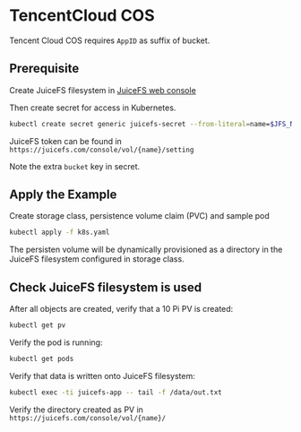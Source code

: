 # TencentCloud COS

Tencent Cloud COS requires `AppID` as suffix of bucket.

## Prerequisite

Create JuiceFS filesystem in [JuiceFS web console](https://juicefs.com/console)

Then create secret for access in Kubernetes.

```sh
kubectl create secret generic juicefs-secret --from-literal=name=$JFS_NAME --from-literal=token=$JFS_TOKEN --from-literal=accesskey=$JFS_ACCESSKEY --from-literal=secretkey=$JFS_SECRETKEY --from-literal=bucket=$JFS_BUCKET
```

JuiceFS token can be found in `https://juicefs.com/console/vol/{name}/setting`

Note the extra `bucket` key in secret.

## Apply the Example

Create storage class, persistence volume claim (PVC) and sample pod

```sh
kubectl apply -f k8s.yaml
```

The persisten volume will be dynamically provisioned as a directory in the JuiceFS filesystem configured in storage class.

## Check JuiceFS filesystem is used

After all objects are created, verify that a 10 Pi PV is created:

```sh
kubectl get pv
```

Verify the pod is running:

```sh
kubectl get pods
```

Verify that data is written onto JuiceFS filesystem:

```sh
kubectl exec -ti juicefs-app -- tail -f /data/out.txt
```

Verify the directory created as PV in `https://juicefs.com/console/vol/{name}/`
